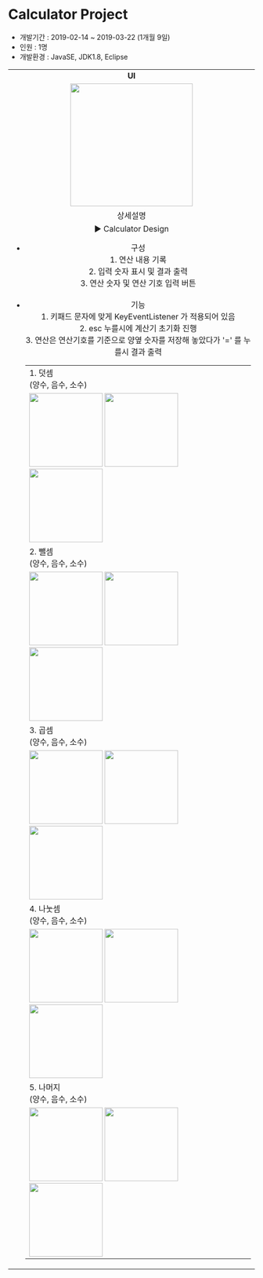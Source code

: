 <h1>Calculator Project</h1>
<ul>
  <li>개발기간 : 2019-02-14 ~ 2019-03-22 (1개월 9일)</li>
  <li>인원 : 1명</li>
  <li>개발환경 : JavaSE, JDK1.8, Eclipse</li>
</ul>

<table style="text-align:center;">
  <tr>
    <td text-align="center"><b>UI</b></td>
  </tr>
  <tr>
     <td>
    <img src="https://blogfiles.pstatic.net/MjAxOTA1MDdfMjc4/MDAxNTU3MjA4NzgzNzcx.xjmH5qEAspFcDgAypmif4J69xAuGkGn_mNXUJihBwUUg.zcfgayGbA1heNmMKnAx_G4w7HkHyagZEcF-g4A9z2-sg.PNG.phh_92/calc.png?type=w2" width="250px"/>
    </td>
  </tr>
  <tr>
    <td>상세설명</td>
  </tr>
  <tr>
    <td>
      ▶ Calculator Design<br>
      <ul>
        <li>구성</li>
         1. 연산 내용 기록<br>
         2. 입력 숫자 표시 및 결과 출력<br>
         3. 연산 숫자 및 연산 기호 입력 버튼<br><br>
        <li>기능</li>
         1. 키패드 문자에 맞게 KeyEventListener 가 적용되어 있음<br>
         2. esc 누를시에 계산기 초기화 진행<br>
         3. 연산은 연산기호를 기준으로 양옆 숫자를 저장해 놓았다가 '=' 를 누를시 결과 출력<br>
        <table>
          <tr>
            <td>
              1. 덧셈<br>(양수, 음수, 소수)
            </td>
          </tr>
          <tr>
            <td>
              <img src="https://blogfiles.pstatic.net/MjAxOTA1MDdfMjE3/MDAxNTU3MjA5NzE0NDYx.ChRYlGaSOjhrV08JTl3ULH7sJ7dTvnVrLvBfhcBNxfQg.UlL6tFvrvZdiLNaU6GMbhLZc0HIx6nqxuUwYWGHEkoEg.PNG.phh_92/%EC%96%91%EC%88%98_%EB%8D%A7%EC%85%88.png?type=w2" width="150px"/>
              <img src="https://blogfiles.pstatic.net/MjAxOTA1MDdfMTMy/MDAxNTU3MjA5NzE0MTgz.20pr2inHZX4h08j8XjLeR2e2As5qdbEjQQkB_RhrMqog.5TUIzKIo9BbVI0pKf8O7638z76jh_nDKLEDoHAQMHfAg.PNG.phh_92/%EC%96%91_%EC%9D%8C%EC%88%98_%EB%8D%A7%EC%85%88.png?type=w2" width="150px"/>
              <img src="https://blogfiles.pstatic.net/MjAxOTA1MDdfMTQg/MDAxNTU3MjA5NzEzODE5.QYuWMnCMEHU4Xkn3MU7drYO750Vp4l9AYnkA119HDV4g.kNDD11dAXreCXb3j98CWZMYruG8IMBgcmIu860fA5k0g.PNG.phh_92/%EC%86%8C%EC%88%98_%EB%8D%A7%EC%85%88.png?type=w2" width="150px"/>
            </td>
          </tr>
          <tr>
            <td>
              2. 뺄셈<br>(양수, 음수, 소수)
            </td>
          </tr>
          <tr>
            <td>
              <img src="https://blogfiles.pstatic.net/MjAxOTA1MDdfMTQ3/MDAxNTU3MjA5NzI3MzU0.Ont2Cbix8OZ9luf_f0eWkJqGSw9v5AFKLUVYRwtW9gUg.plBQP6q2u0-lfMjUlF0srkxE5LlaFsFoc0nlQW4z3Ggg.PNG.phh_92/%EC%96%91%EC%88%98_%EB%BA%84%EC%85%88.png?type=w2" width="150px"/>
              <img src="https://blogfiles.pstatic.net/MjAxOTA1MDdfMjk4/MDAxNTU3MjA5NzI3NTI5.dy4NylQdYNq5bRNb31T5Kx4A1dmx00lpI3ipbzHyH5Ug.78lOmeX6_BnL6D3rmOWexDkTWcJLQeT0sVUQYFtOhhcg.PNG.phh_92/%EC%9D%8C%EC%88%98_%EB%BA%84%EC%85%88.png?type=w2" width="150px"/>
              <img src="https://blogfiles.pstatic.net/MjAxOTA1MDdfMzYg/MDAxNTU3MjA5NzI3MTUz.Y6pf1dwQD-G2L6r9nRYY3J-PI0oJrb0Soe83WhLT3HMg.kGqORyy287mOsfIG00DruM8MJh0lvEF2wKu40bzs2fYg.PNG.phh_92/%EC%86%8C%EC%88%98_%EB%BA%84%EC%85%88.png?type=w2" width="150px"/>
            </td>
          </tr>
          <tr>
            <td>
              3. 곱셈<br>(양수, 음수, 소수)
            </td>
          </tr>
          <tr>
            <td>
              <img src="https://blogfiles.pstatic.net/MjAxOTA1MDdfNzMg/MDAxNTU3MjA5NzM5ODA3.AZ-1tGGhowqfLPmvFuf-YVWV_wF1OXNMLNPnAsEzaBgg._sdjaegaCNQJ0BnnJaCgBh0i2fRqNjKKyxdxCfLva5Qg.PNG.phh_92/%EC%96%91%EC%88%98_%EA%B3%B1%EC%85%88.png?type=w2" width="150px"/>
              <img src="https://blogfiles.pstatic.net/MjAxOTA1MDdfNjUg/MDAxNTU3MjA5NzM5OTk0.trKcMPkGzvGw8arivXsY38v8P8pkqDPqPEnjIr-Lvakg.QxZRkrzky6qG1YgxHGxp2GduutcWS_qi09B5kCUaf54g.PNG.phh_92/%EC%9D%8C%EC%88%98_%EA%B3%B1%EC%85%88.png?type=w2" width="150px"/>
              <img src="https://blogfiles.pstatic.net/MjAxOTA1MDdfMzkg/MDAxNTU3MjA5NzM5NjIx.WyiwADGyuItoFPd-Ix1hK21z6FEROZjCseHpXoIE2qkg.faNDDqi5uZiOeIxx_tUt8VYXa0BCOEFXuqvPajKRSS8g.PNG.phh_92/%EC%86%8C%EC%88%98_%EA%B3%B1%EC%85%88.png?type=w2" width="150px"/>
            </td>
          </tr>
          <tr>
            <td>
              4. 나눗셈<br>(양수, 음수, 소수)
            </td>
          </tr>
          <tr>
            <td>
              <img src="https://blogfiles.pstatic.net/MjAxOTA1MDdfMTI5/MDAxNTU3MjA5NzUxMzEx.mBbyyZ00eBso-adhI7vEUEcwpSZY4-redv5eJzYc87gg.9p4nsGJDhKn2VrWHwFGYW5qHEcBWiyXP2R0Tb7pxFpcg.PNG.phh_92/%EC%96%91%EC%88%98_%EB%82%98%EB%88%97%EC%85%88.png?type=w2" width="150px"/>
              <img src="https://blogfiles.pstatic.net/MjAxOTA1MDdfMjgx/MDAxNTU3MjA5NzUxNTMy.Bl7VNqblN9xehzKEHzChYD7QZEMqaljwVXsTXT5usQEg.OeraOqwomZCxYaFq6ak4wm5ukL7Z8Gd1eMdLPg_oCicg.PNG.phh_92/%EC%9D%8C%EC%88%98_%EB%82%98%EB%88%97%EC%85%88.png?type=w2" width="150px"/>
              <img src="https://blogfiles.pstatic.net/MjAxOTA1MDdfMTEy/MDAxNTU3MjA5NzUxMDg4.LgcXXR8hCQsjIhjKD7PUddP7iiiiZIXh53zfxMM5ik8g.ySWlN0hxtj3XhxGR10N0bjacmvGJQgaSVACQ_rowCOwg.PNG.phh_92/%EC%86%8C%EC%88%98_%EB%82%98%EB%88%97%EC%85%88.png?type=w2" width="150px"/>
            </td>
          </tr>
          <tr>
            <td>
              5. 나머지<br>(양수, 음수, 소수)
            </td>
          </tr>
          <tr>
            <td>
              <img src="https://blogfiles.pstatic.net/MjAxOTA1MDdfMTkg/MDAxNTU3MjA5NzYyNTM2.KilSSe9MbjseeAkBFdI9XYNdVomVTToBGDXXyJB8zmAg.7mXqCrh3zs60RAg6z2NfAfS38klbt2NNIDzn_QTn-7Ig.PNG.phh_92/%EC%96%91%EC%88%98_%EB%82%98%EB%A8%B8%EC%A7%80.png?type=w2" width="150px"/>
              <img src="https://blogfiles.pstatic.net/MjAxOTA1MDdfMjE0/MDAxNTU3MjA5NzYyNzcw.5mB9kTO3LE1GtoOdjYBigyT6uUqUjdEXxMy11ZITmIgg.jgayzIuFxCUP2s2fbSD6q9TbOEn7Ka1nmirx3WBtLzsg.PNG.phh_92/%EC%9D%8C%EC%88%98_%EB%82%98%EB%A8%B8%EC%A7%80.png?type=w2" width="150px"/>
              <img src="https://blogfiles.pstatic.net/MjAxOTA1MDdfNTAg/MDAxNTU3MjA5NzYyMzM4.uCoGZ_-ckdbo4GJLmUqSU0G0GbJXhu-pMZnmhvLbKtcg.gljaFgn-LHV_FH18hRjBmGLV8QXbf3rc8ZLrof6BGiUg.PNG.phh_92/%EC%86%8C%EC%88%98_%EB%82%98%EB%A8%B8%EC%A7%80.png?type=w2" width="150px"/>
            </td>
          </tr>
        </table>
      </ul>
    </td>
  </tr>
</table>
